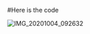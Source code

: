 #Here is the code

![IMG_20201004_092632](https://user-images.githubusercontent.com/67545874/95006236-035dcb80-0624-11eb-91cc-0b9a4462d82b.jpg)
